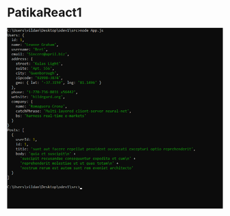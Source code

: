 # PatikaReact1 
<img src="https://github.com/Vildan1/PatikaReact1/blob/main/src/img/screenshot.png" />
